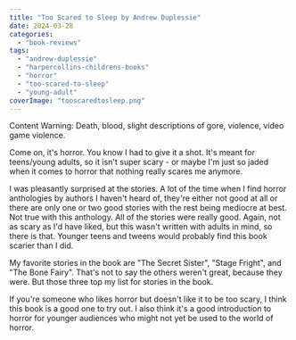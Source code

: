 ```yaml
---
title: "Too Scared to Sleep by Andrew Duplessie"
date: 2024-03-28
categories: 
  - "book-reviews"
tags: 
  - "andrew-duplessie"
  - "harpercollins-childrens-books"
  - "horror"
  - "too-scared-to-sleep"
  - "young-adult"
coverImage: "tooscaredtosleep.png"
---
```


Content Warning: Death, blood, slight descriptions of gore, violence, video game violence.

Come on, it's horror. You know I had to give it a shot. It's meant for teens/young adults, so it isn't super scary - or maybe I'm just so jaded when it comes to horror that nothing really scares me anymore.

I was pleasantly surprised at the stories. A lot of the time when I find horror anthologies by authors I haven't heard of, they're either not good at all or there are only one or two good stories with the rest being mediocre at best. Not true with this anthology. All of the stories were really good. Again, not as scary as I'd have liked, but this wasn't written with adults in mind, so there is that. Younger teens and tweens would probably find this book scarier than I did.

My favorite stories in the book are "The Secret Sister", "Stage Fright", and "The Bone Fairy". That's not to say the others weren't great, because they were. But those three top my list for stories in the book.

If you're someone who likes horror but doesn't like it to be too scary, I think this book is a good one to try out. I also think it's a good introduction to horror for younger audiences who might not yet be used to the world of horror.
